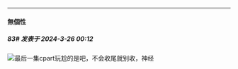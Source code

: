 ﻿
*****

####  無個性  
##### 83#       发表于 2024-3-26 00:12

<img src="https://static.saraba1st.com/image/smiley/face2017/001.png" referrerpolicy="no-referrer">最后一集cpart玩尬的是吧，不会收尾就别收，神经


